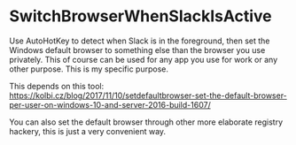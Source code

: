 # SwitchBrowserWhenSlackIsActive
Use AutoHotKey to detect when Slack is in the foreground, then set the Windows default browser to something else than the browser you use privately.
This of course can be used for any app you use for work or any other purpose. This is my specific purpose.

This depends on this tool: https://kolbi.cz/blog/2017/11/10/setdefaultbrowser-set-the-default-browser-per-user-on-windows-10-and-server-2016-build-1607/

You can also set the default browser through other more elaborate registry hackery, this is just a very convenient way.